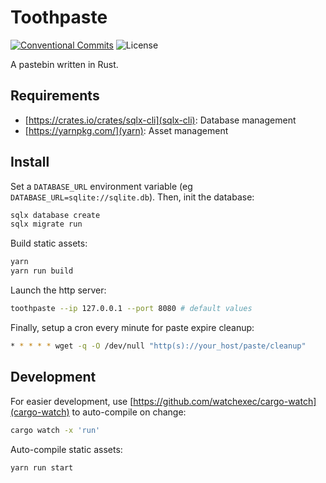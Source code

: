 # Toothpaste
[![Conventional Commits](https://img.shields.io/badge/Conventional%20Commits-1.0.0-yellow.svg)](https://conventionalcommits.org)
![License](https://img.shields.io/github/license/aeyoll/toothpaste)

A pastebin written in Rust.

Requirements
---

- [https://crates.io/crates/sqlx-cli](sqlx-cli): Database management
- [https://yarnpkg.com/](yarn): Asset management

Install
---

Set a `DATABASE_URL` environment variable (eg `DATABASE_URL=sqlite://sqlite.db`). Then, init the database:

```sh
sqlx database create
sqlx migrate run
```

Build static assets:

```sh
yarn
yarn run build
```

Launch the http server:

```sh
toothpaste --ip 127.0.0.1 --port 8080 # default values
```

Finally, setup a cron every minute for paste expire cleanup:

```sh
* * * * * wget -q -O /dev/null "http(s)://your_host/paste/cleanup"
```

Development
---

For easier development, use [https://github.com/watchexec/cargo-watch](cargo-watch) to auto-compile on change:

```sh
cargo watch -x 'run'
```

Auto-compile static assets:

```sh
yarn run start
```
